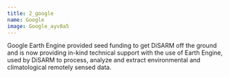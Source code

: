 ```yaml
---
title: 2_google
name: Google
image: Google_ayv8a5
---
```


Google Earth Engine provided seed funding to get DiSARM off the ground and is now providing in-kind technical support with the use of Earth Engine, used by DiSARM to process, analyze and extract environmental and climatological remotely sensed data.
